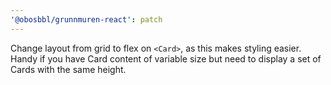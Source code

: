 ```yaml
---
'@obosbbl/grunnmuren-react': patch
---
```


Change layout from grid to flex on `<Card>`, as this makes styling easier. Handy if you have Card content of variable size but need to display a set of Cards with the same height.
